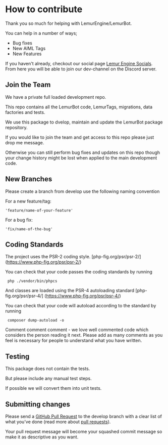 # How to contribute

Thank you so much for helping with LemurEngine/LemurBot.

You can help in a number of ways;

* Bug fixes
* New AIML Tags
* New Features

If you haven't already, checkout our social page [Lemur Engine Socials](https://lemurengine.com/social.html). From here you will be able to join our dev-channel on the Discord server.

## Join the Team

We have a private full loaded development repo.

This repo contains all the LemurBot code, LemurTags, migrations, data factories and tests.

We use this package to dvelop, maintain and update the LemurBot package repository.

If you would like to join the team and get access to this repo please just drop me message.

Otherwise you can still perform bug fixes and updates on this repo though your change history might be lost when applied to the main development code.

## New Branches

Please create a branch from develop use the following naming convention

For a new feature/tag:

    'feature/name-of-your-feature' 

For a bug fix:

    'fix/name-of-the-bug' 

## Coding Standards 

The project uses the PSR-2 coding style. [php-fig.org/psr/psr-2/] (https://www.php-fig.org/psr/psr-2/)

You can check that your code passes the coding standards by running

     php ./vendor/bin/phpcs

And classes are loaded using the PSR-4 autoloading standard [php-fig.org/psr/psr-4/] (https://www.php-fig.org/psr/psr-4/)

You can check that your code will autoload according to the standard by running

     composer dump-autoload -o
     
Comment comment comment - we love well commented code which considers the person reading it next. Please add as many comments as you feel is necessary for people to understand what you have written.     

## Testing

This package does not contain the tests.

But please include any manual test steps.

If possible we will convert them into unit tests.

## Submitting changes

Please send a [GitHub Pull Request](https://github.com/lemurengine/lemurbot/compare) to the develop branch with a clear list of what you've done (read more about [pull requests](http://help.github.com/pull-requests/)). 

Your pull request message will become your squashed commit message so make it as descriptive as you want.
